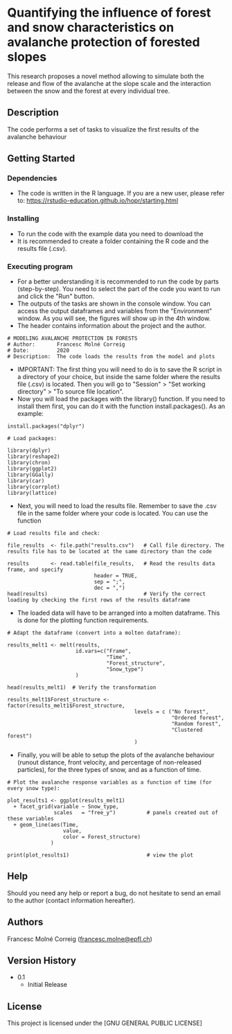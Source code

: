 # Quantifying the influence of forest and snow characteristics on avalanche protection of forested slopes

This research proposes a novel method allowing to simulate both the release and flow of the avalanche at the slope scale and the interaction between the snow and the forest at every individual tree.

## Description

The code performs a set of tasks to visualize the first results of the avalanche behaviour

## Getting Started

### Dependencies

* The code is written in the R language. If you are a new user, please refer to: https://rstudio-education.github.io/hopr/starting.html

### Installing

* To run the code with the example data you need to download the
* It is recommended to create a folder containing the R code and the results file (.csv).

### Executing program

* For a better understanding it is recommended to run the code by parts (step-by-step). You need to select the part of the code you want to run and click the "Run" button.
* The outputs of the tasks are shown in the console window. You can access the output dataframes and variables from the "Environment" window. As you will see, the figures will show up in the 4th window.
* The header contains information about the project and the author.
```
# MODELING AVALANCHE PROTECTION IN FORESTS
# Author:       Francesc Molné Correig
# Date:         2020
# Description:  The code loads the results from the model and plots
```
* IMPORTANT: The first thing you will need to do is to save the R script in a directory of your choice, but inside the same folder where the results file (.csv) is located. Then you will go to "Session" > "Set working directory" > "To source file location".
* Now you will load the packages with the library() function. If you need to install them first, you can do it with the function install.packages(). As an example:
```
install.packages("dplyr")
```

```
# Load packages:

library(dplyr)
library(reshape2)
library(chron)
library(ggplot2)
library(GGally)
library(car)
library(corrplot)
library(lattice)
```
* Next, you will need to load the results file. Remember to save the .csv file in the same folder where your code is located. You can use the function

```
# Load results file and check:

file_results  <- file.path("results.csv")   # Call file directory. The results file has to be located at the same directory than the code

results       <- read.table(file_results,   # Read the results data frame, and specify 
                            header = TRUE, 
                            sep = ";", 
                            dec = ",")
head(results)                               # Verify the correct loading by checking the first rows of the results dataframe
```
* The loaded data will have to be arranged into a molten dataframe. This is done for the plotting function requirements. 

```
# Adapt the dataframe (convert into a molten dataframe):

results_melt1 <- melt(results, 
                      id.vars=c("Frame", 
                                "Time", 
                                "Forest_structure", 
                                "Snow_type")
                      )

head(results_melt1)  # Verify the transformation

results_melt1$Forest_structure <- factor(results_melt1$Forest_structure, 
                                         levels = c ("No forest", 
                                                     "Ordered forest", 
                                                     "Random forest", 
                                                     "Clustered forest")
                                         )
```
* Finally, you will be able to setup the plots of the avalanche behaviour (runout distance, front velocity, and percentage of non-released particles), for the three types of snow, and as a function of time.

```
# Plot the avalanche response variables as a function of time (for every snow type):

plot_results1 <- ggplot(results_melt1)     
  + facet_grid(variable ~ Snow_type, 
               scales   = "free_y")          # panels created out of these variables
  + geom_line(aes(Time, 
                  value, 
                  color = Forest_structure)
              )     

print(plot_results1)                         # view the plot
```
## Help

Should you need any help or report a bug, do not hesitate to send an email to the author (contact information hereafter).

## Authors

Francesc Molné Correig (francesc.molne@epfl.ch)

## Version History

* 0.1
    * Initial Release

## License

This project is licensed under the [GNU GENERAL PUBLIC LICENSE]
